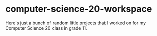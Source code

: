 # computer-science-20-workspace

Here's just a bunch of random little projects that I worked on for my Computer Science 20 class in grade 11.
